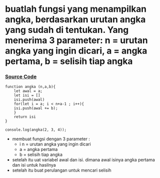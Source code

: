 # buatlah fungsi yang menampilkan angka, berdasarkan urutan angka yang sudah di tentukan. Yang menerima 3 parameter: n = urutan angka yang ingin dicari, a = angka pertama, b = selisih tiap angka

### [Source Code](https://playcode.io/736795)


    function angka (n,a,b){
        let awal = a;
        let isi = []
        isi.push(awal)
        for(let i = a; i < n+a-1 ; i++){
        isi.push(awal += b);
        }
        return isi
    }
    
    console.log(angka(2, 3, 4));
  
  - membuat fungsi dengan 3 parameter :
      - i n = urutan angka yang ingin dicari
      - a = angka pertama
      - b = selisih tiap angka
  - setelah itu  uat variabel awal dan isi. dimana awal isinya angka pertama dan isi untuk hasilnya
  - setelah itu buat perulangan untuk mencari selisih 